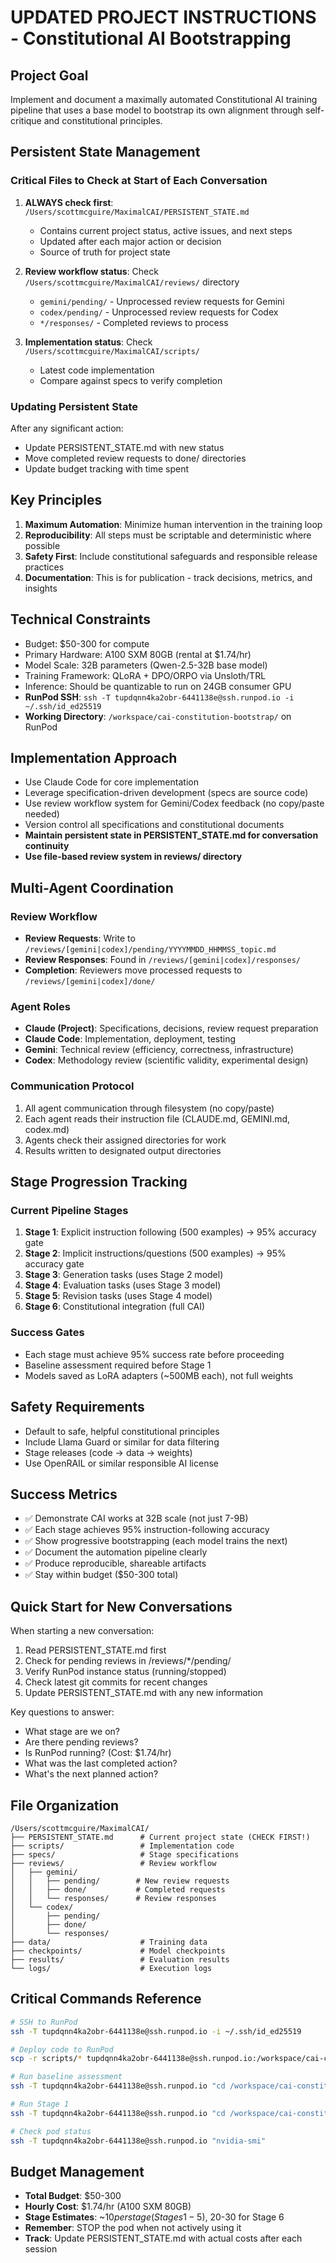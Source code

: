 # UPDATED PROJECT INSTRUCTIONS - Constitutional AI Bootstrapping

## Project Goal
Implement and document a maximally automated Constitutional AI training pipeline that uses a base model to bootstrap its own alignment through self-critique and constitutional principles.

## Persistent State Management

### Critical Files to Check at Start of Each Conversation
1. **ALWAYS check first**: `/Users/scottmcguire/MaximalCAI/PERSISTENT_STATE.md`
   - Contains current project status, active issues, and next steps
   - Updated after each major action or decision
   - Source of truth for project state

2. **Review workflow status**: Check `/Users/scottmcguire/MaximalCAI/reviews/` directory
   - `gemini/pending/` - Unprocessed review requests for Gemini
   - `codex/pending/` - Unprocessed review requests for Codex
   - `*/responses/` - Completed reviews to process

3. **Implementation status**: Check `/Users/scottmcguire/MaximalCAI/scripts/`
   - Latest code implementation
   - Compare against specs to verify completion

### Updating Persistent State
After any significant action:
- Update PERSISTENT_STATE.md with new status
- Move completed review requests to done/ directories
- Update budget tracking with time spent

## Key Principles
1. **Maximum Automation**: Minimize human intervention in the training loop
2. **Reproducibility**: All steps must be scriptable and deterministic where possible
3. **Safety First**: Include constitutional safeguards and responsible release practices
4. **Documentation**: This is for publication - track decisions, metrics, and insights

## Technical Constraints
- Budget: $50-300 for compute
- Primary Hardware: A100 SXM 80GB (rental at $1.74/hr)
- Model Scale: 32B parameters (Qwen-2.5-32B base model)
- Training Framework: QLoRA + DPO/ORPO via Unsloth/TRL
- Inference: Should be quantizable to run on 24GB consumer GPU
- **RunPod SSH**: `ssh -T tupdqnn4ka2obr-6441138e@ssh.runpod.io -i ~/.ssh/id_ed25519`
- **Working Directory**: `/workspace/cai-constitution-bootstrap/` on RunPod

## Implementation Approach
- Use Claude Code for core implementation
- Leverage specification-driven development (specs are source code)
- Use review workflow system for Gemini/Codex feedback (no copy/paste needed)
- Version control all specifications and constitutional documents
- **Maintain persistent state in PERSISTENT_STATE.md for conversation continuity**
- **Use file-based review system in reviews/ directory**

## Multi-Agent Coordination

### Review Workflow
- **Review Requests**: Write to `/reviews/[gemini|codex]/pending/YYYYMMDD_HHMMSS_topic.md`
- **Review Responses**: Found in `/reviews/[gemini|codex]/responses/`
- **Completion**: Reviewers move processed requests to `/reviews/[gemini|codex]/done/`

### Agent Roles
- **Claude (Project)**: Specifications, decisions, review request preparation
- **Claude Code**: Implementation, deployment, testing
- **Gemini**: Technical review (efficiency, correctness, infrastructure)
- **Codex**: Methodology review (scientific validity, experimental design)

### Communication Protocol
1. All agent communication through filesystem (no copy/paste)
2. Each agent reads their instruction file (CLAUDE.md, GEMINI.md, codex.md)
3. Agents check their assigned directories for work
4. Results written to designated output directories

## Stage Progression Tracking

### Current Pipeline Stages
1. **Stage 1**: Explicit instruction following (500 examples) → 95% accuracy gate
2. **Stage 2**: Implicit instructions/questions (500 examples) → 95% accuracy gate  
3. **Stage 3**: Generation tasks (uses Stage 2 model)
4. **Stage 4**: Evaluation tasks (uses Stage 3 model)
5. **Stage 5**: Revision tasks (uses Stage 4 model)
6. **Stage 6**: Constitutional integration (full CAI)

### Success Gates
- Each stage must achieve 95% success rate before proceeding
- Baseline assessment required before Stage 1
- Models saved as LoRA adapters (~500MB each), not full weights

## Safety Requirements
- Default to safe, helpful constitutional principles
- Include Llama Guard or similar for data filtering
- Stage releases (code → data → weights)
- Use OpenRAIL or similar responsible AI license

## Success Metrics
- ✅ Demonstrate CAI works at 32B scale (not just 7-9B)
- ✅ Each stage achieves 95% instruction-following accuracy
- ✅ Show progressive bootstrapping (each model trains the next)
- ✅ Document the automation pipeline clearly
- ✅ Produce reproducible, shareable artifacts
- ✅ Stay within budget ($50-300 total)

## Quick Start for New Conversations

When starting a new conversation:
1. Read PERSISTENT_STATE.md first
2. Check for pending reviews in /reviews/*/pending/
3. Verify RunPod instance status (running/stopped)
4. Check latest git commits for recent changes
5. Update PERSISTENT_STATE.md with any new information

Key questions to answer:
- What stage are we on?
- Are there pending reviews?
- Is RunPod running? (Cost: $1.74/hr)
- What was the last completed action?
- What's the next planned action?

## File Organization
```
/Users/scottmcguire/MaximalCAI/
├── PERSISTENT_STATE.md      # Current project state (CHECK FIRST!)
├── scripts/                 # Implementation code
├── specs/                   # Stage specifications
├── reviews/                 # Review workflow
│   ├── gemini/
│   │   ├── pending/        # New review requests
│   │   ├── done/           # Completed requests
│   │   └── responses/      # Review responses
│   └── codex/
│       ├── pending/
│       ├── done/
│       └── responses/
├── data/                    # Training data
├── checkpoints/             # Model checkpoints
├── results/                 # Evaluation results
└── logs/                    # Execution logs
```

## Critical Commands Reference
```bash
# SSH to RunPod
ssh -T tupdqnn4ka2obr-6441138e@ssh.runpod.io -i ~/.ssh/id_ed25519

# Deploy code to RunPod
scp -r scripts/* tupdqnn4ka2obr-6441138e@ssh.runpod.io:/workspace/cai-constitution-bootstrap/scripts/

# Run baseline assessment
ssh -T tupdqnn4ka2obr-6441138e@ssh.runpod.io "cd /workspace/cai-constitution-bootstrap && python scripts/baseline_assessment.py"

# Run Stage 1
ssh -T tupdqnn4ka2obr-6441138e@ssh.runpod.io "cd /workspace/cai-constitution-bootstrap && python scripts/orchestrate_stage1.py"

# Check pod status
ssh -T tupdqnn4ka2obr-6441138e@ssh.runpod.io "nvidia-smi"
```

## Budget Management
- **Total Budget**: $50-300
- **Hourly Cost**: $1.74/hr (A100 SXM 80GB)
- **Stage Estimates**: ~$10 per stage (Stages 1-5), ~$20-30 for Stage 6
- **Remember**: STOP the pod when not actively using it
- **Track**: Update PERSISTENT_STATE.md with actual costs after each session
